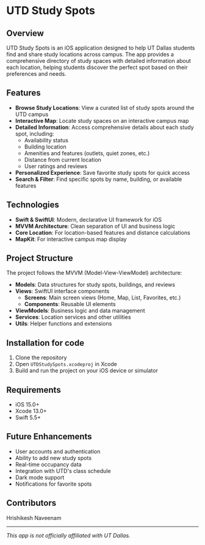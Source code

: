 # UTD Study Spots

## Overview
UTD Study Spots is an iOS application designed to help UT Dallas students find and share study locations across campus. The app provides a comprehensive directory of study spaces with detailed information about each location, helping students discover the perfect spot based on their preferences and needs.

## Features
- **Browse Study Locations**: View a curated list of study spots around the UTD campus
- **Interactive Map**: Locate study spaces on an interactive campus map
- **Detailed Information**: Access comprehensive details about each study spot, including:
  - Availability status
  - Building location
  - Amenities and features (outlets, quiet zones, etc.)
  - Distance from current location
  - User ratings and reviews
- **Personalized Experience**: Save favorite study spots for quick access
- **Search & Filter**: Find specific spots by name, building, or available features


## Technologies
- **Swift & SwiftUI**: Modern, declarative UI framework for iOS
- **MVVM Architecture**: Clean separation of UI and business logic
- **Core Location**: For location-based features and distance calculations
- **MapKit**: For interactive campus map display

## Project Structure
The project follows the MVVM (Model-View-ViewModel) architecture:

- **Models**: Data structures for study spots, buildings, and reviews
- **Views**: SwiftUI interface components
  - **Screens**: Main screen views (Home, Map, List, Favorites, etc.)
  - **Components**: Reusable UI elements
- **ViewModels**: Business logic and data management
- **Services**: Location services and other utilities
- **Utils**: Helper functions and extensions

## Installation for code
1. Clone the repository
2. Open `UTDStudySpots.xcodeproj` in Xcode
3. Build and run the project on your iOS device or simulator

## Requirements
- iOS 15.0+
- Xcode 13.0+
- Swift 5.5+

## Future Enhancements
- User accounts and authentication
- Ability to add new study spots
- Real-time occupancy data
- Integration with UTD's class schedule
- Dark mode support
- Notifications for favorite spots

## Contributors
Hrishikesh Naveenam



---

*This app is not officially affiliated with UT Dallas.*
